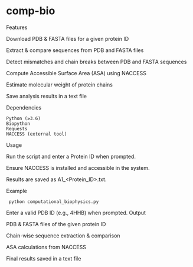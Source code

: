 # comp-bio

Features

Download PDB & FASTA files for a given protein ID

Extract & compare sequences from PDB and FASTA files
    
Detect mismatches and chain breaks between PDB and FASTA sequences

Compute Accessible Surface Area (ASA) using NACCESS

Estimate molecular weight of protein chains

Save analysis results in a text file

Dependencies

    Python (≥3.6)
    Biopython
    Requests
    NACCESS (external tool)

Usage

Run the script and enter a Protein ID when prompted.

Ensure NACCESS is installed and accessible in the system.

Results are saved as A1_<Protein_ID>.txt.

Example

     python computational_biophysics.py

Enter a valid PDB ID (e.g., 4HHB) when prompted.
Output

PDB & FASTA files of the given protein ID
    
Chain-wise sequence extraction & comparison
    
ASA calculations from NACCESS

Final results saved in a text file
